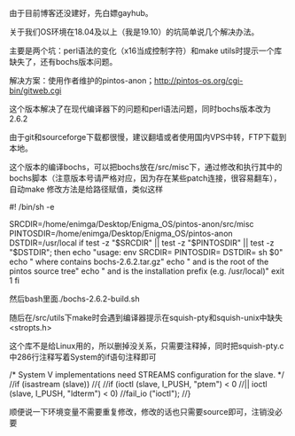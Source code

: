 由于目前博客还没建好，先白嫖gayhub。

关于我们OS环境在18.04及以上（我是19.10）的坑简单说几个解决办法。

主要是两个坑：perl语法的变化（x16当成控制字符）和make utils时提示一个库缺失了，还有bochs版本问题。

解决方案：使用作者维护的pintos-anon；http://pintos-os.org/cgi-bin/gitweb.cgi

这个版本解决了在现代编译器下的问题和perl语法问题，同时bochs版本改为2.6.2

由于git和sourceforge下载都很慢，建议翻墙或者使用国内VPS中转，FTP下载到本地。

这个版本的编译bochs，可以把bochs放在/src/misc下，通过修改和执行其中的bochs脚本（注意版本号请严格对应，因为存在某些patch连接，很容易翻车），自动make
修改方法是给路径赋值，类似这样

#! /bin/sh -e

SRCDIR=/home/enimga/Desktop/Enigma_OS/pintos-anon/src/misc
PINTOSDIR=/home/enimga/Desktop/Enigma_OS/pintos-anon
DSTDIR=/usr/local
if test -z "$SRCDIR" || test -z "$PINTOSDIR" || test -z "$DSTDIR"; then
    echo "usage: env SRCDIR=<srcdir> PINTOSDIR=<srcdir> DSTDIR=<dstdir> sh $0"
    echo "  where <srcdir> contains bochs-2.6.2.tar.gz"
    echo "    and <pintosdir> is the root of the pintos source tree"
    echo "    and <dstdir> is the installation prefix (e.g. /usr/local)"
    exit 1
fi

然后bash里面./bochs-2.6.2-build.sh
  
 
随后在/src/utils下make时会遇到编译器提示在squish-pty和squish-unix中缺失<stropts.h>

这个库不是给Linux用的，所以删掉没关系，只需要注释掉，同时把squish-pty.c中286行注释写着System的if语句注释即可

  /* System V implementations need STREAMS configuration for the
     slave. */
  //if (isastream (slave))
    //{
      //if (ioctl (slave, I_PUSH, "ptem") < 0
          //|| ioctl (slave, I_PUSH, "ldterm") < 0)
        //fail_io ("ioctl");
    //}

顺便说一下环境变量不需要重复修改，修改的话也只需要source即可，注销没必要
